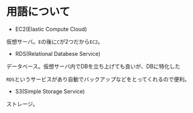 # 用語について

- EC2(Elastic Compute Cloud)

仮想サーバ。`E`の後に`C`が2つだから`EC2`。


- RDS(Relational Databese Service)

データベース。仮想サーバ内でDBを立ち上げても良いが、DBに特化した

`RDS`というサービスがあり自動でバックアップなどをとってくれるので便利。


- S3(Simple Storage Service)

ストレージ。
